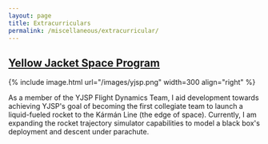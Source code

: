 ```yaml
---
layout: page
title: Extracurriculars
permalink: /miscellaneous/extracurricular/
---
```


<h2><a href="https://www.gtspaceprogram.com/">Yellow Jacket Space Program</a></h2>

{% include image.html url="/images/yjsp.png" width=300 align="right" %}

As a member of the YJSP Flight Dynamics Team, I aid development towards achieving YJSP's goal of becoming the first collegiate team to launch a liquid-fueled rocket to the Kármán Line (the edge of space). Currently, I am expanding the rocket trajectory simulator capabilities to model a black box's deployment and descent under parachute.